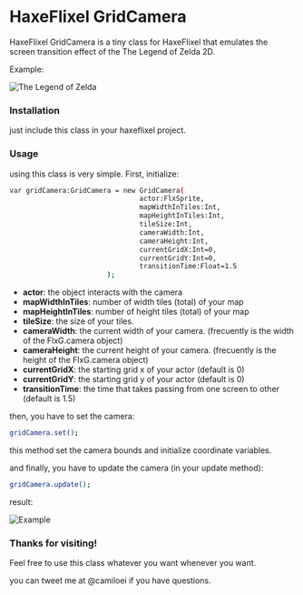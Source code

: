 # HaxeFlixel GridCamera

HaxeFlixel GridCamera is a tiny class for HaxeFlixel that emulates the screen transition effect of the The Legend of Zelda 2D.

Example: 

![The Legend of Zelda](https://raw.github.com/camiloei/HaxeFlixel-GridCamera/master/image/tloz.gif)

### Installation
just include this class in your haxeflixel project.

### Usage

using this class is very simple. First, initialize:

```sh
var gridCamera:GridCamera = new GridCamera(
                                actor:FlxSprite,            
                                mapWidthInTiles:Int,
                                mapHeightInTiles:Int, 
                                tileSize:Int, 
                                cameraWidth:Int, 
                                cameraHeight:Int, 
                                currentGridX:Int=0, 
                                currentGridY:Int=0,
                                transitionTime:Float=1.5
                        );
```
* **actor**: the object interacts with the camera
* **mapWidthInTiles**: number of width tiles (total) of your map 
* **mapHeightInTiles**:  number of height tiles (total) of your map
* **tileSize**: the size of your tiles.
* **cameraWidth**: the current width of your camera. (frecuently is the width of the FlxG.camera object)
* **cameraHeight**: the current height of your camera. (frecuently is the height of the FlxG.camera object)
* **currentGridX**: the starting grid x of your actor (default is 0)
* **currentGridY**: the starting grid y of your actor (default is 0)
* **transitionTime**: the time that takes passing from one screen to other (default is 1.5)

then, you have to set the camera:

```sh
gridCamera.set();
```

this method set the camera bounds and initialize coordinate variables.

and finally, you have to update the camera (in your update method):

```sh
gridCamera.update();
```

result:

![Example](https://github.com/camiloei/HaxeFlixel-GridCamera/raw/master/image/example.gif)

### Thanks for visiting!

Feel free to use this class whatever you want whenever you want.

you can tweet me at @camiloei if you have questions.
